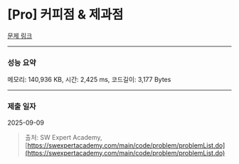 # [Pro] 커피점 & 제과점

[문제 링크](https://www.google.com/search?q=sw+expert+academy+pro+커피점+%26+제과점)

***

### 성능 요약

메모리: 140,936 KB, 시간: 2,425 ms, 코드길이: 3,177 Bytes

***

### 제출 일자

2025-09-09

> 출처: SW Expert Academy, [https://swexpertacademy.com/main/code/problem/problemList.do](https://swexpertacademy.com/main/code/problem/problemList.do)
